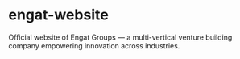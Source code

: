 # engat-website
Official website of Engat Groups — a multi-vertical venture building company empowering innovation across industries.
